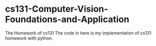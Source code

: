 # cs131-Computer-Vision-Foundations-and-Application
The Homework of cs131
The code in here is my implementation of cs131 homework with python.

